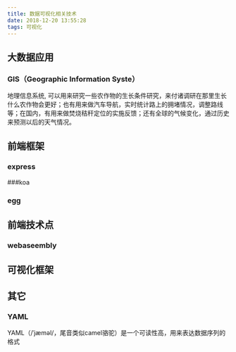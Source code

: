 ```yaml
---
title: 数据可视化相关技术
date: 2018-12-20 13:55:28
tags: 可视化
---
```


## 大数据应用
### GIS（Geographic Information Syste）
地理信息系统, 可以用来研究一些农作物的生长条件研究，来付诸调研在那里生长什么农作物会更好；也有用来做汽车导航，实时统计路上的拥堵情况，调整路线等；在国内，有用来做焚烧秸秆定位的实施反馈；还有全球的气候变化，通过历史来预测以后的天气情况。


## 前端框架
### express

###koa

### egg

##  前端技术点
### webaseembly

## 可视化框架

## 其它
### YAML
YAML（/ˈjæməl/，尾音类似camel骆驼）是一个可读性高，用来表达数据序列的格式

